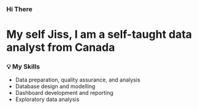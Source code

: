 ### Hi There
# My self Jiss, I am a self-taught data analyst from Canada

### 💡 My Skills
- Data preparation, quality assurance, and analysis
- Database design and modelling
- Dashboard development and reporting
- Exploratory data analysis

